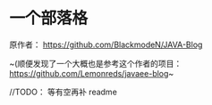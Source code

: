 # 一个部落格

原作者： https://github.com/BlackmodeN/JAVA-Blog

~(顺便发现了一个大概也是参考这个作者的项目：https://github.com/Lemonreds/javaee-blog~

//TODO： 等有空再补 readme
